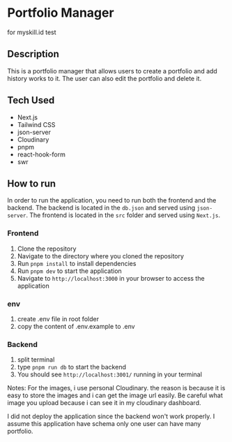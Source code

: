 # Portfolio Manager

for myskill.id test

## Description

This is a portfolio manager that allows users to create a portfolio and add history works to it. The user can also edit the portfolio and delete it.

## Tech Used

- Next.js
- Tailwind CSS
- json-server
- Cloudinary
- pnpm
- react-hook-form
- swr

## How to run

In order to run the application, you need to run both the frontend and the backend. The backend is located in the `db.json` and served using `json-server`. The frontend is located in the `src` folder and served using `Next.js`.

### Frontend

1. Clone the repository
2. Navigate to the directory where you cloned the repository
3. Run `pnpm install` to install dependencies
4. Run `pnpm dev` to start the application
5. Navigate to `http://localhost:3000` in your browser to access the application

### env

1. create .env file in root folder
2. copy the content of .env.example to .env

### Backend

1. split terminal
2. type `pnpm run db` to start the backend
3. You should see `http://localhost:3001/` running in your terminal

Notes:
For the images, i use personal Cloudinary. the reason is because it is easy to store the images and i can get the image url easily. Be careful what image you upload because i can see it in my cloudinary dashboard.

I did not deploy the application since the backend won't work properly.
I assume this application have schema only one user can have many portfolio.
